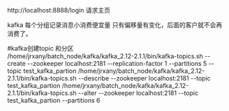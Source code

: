 http://localhost:8888/login 请求主页


kafka  每个分组记录消息小消费便宜量    只有偏移量有变化，后面的客户就不会再消费了。

#kafka创建topic  和分区  
/home/jrxany/batch_node/kafka/kafka_2.12-2.1.1/bin/kafka-topics.sh --create --zookeeper localhost:2181 --replication-factor 1 --partitions 5 --topic test_kafka_partion
/home/jrxany/batch_node/kafka/kafka_2.12-2.1.1/bin/kafka-topics.sh --describe --zookeeper localhost:2181 --topic test_kafka_partion
/home/jrxany/batch_node/kafka/kafka_2.12-2.1.1/bin/kafka-topics.sh --alter --zookeeper localhost:2181 --topic test_kafka_partion --partitions 6
